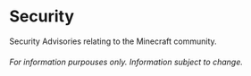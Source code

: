 # Security
Security Advisories relating to the Minecraft community.


<h6>For information purpouses only. Information subject to change.</h6>
